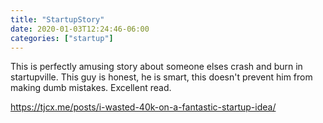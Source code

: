 ```yaml
---
title: "StartupStory"
date: 2020-01-03T12:24:46-06:00
categories: ["startup"]
---
```


This is perfectly amusing story about someone elses crash and burn in startupville. This guy is honest, he is smart, this doesn't prevent him from making dumb mistakes. Excellent read.

https://tjcx.me/posts/i-wasted-40k-on-a-fantastic-startup-idea/
